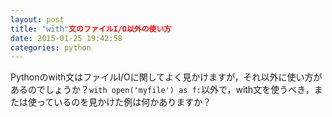 ```yaml
---
layout: post
title: "with"文のファイルI/O以外の使い方
date: 2015-01-25 19:42:58
categories: python
---
```

<p>Pythonのwith文はファイルI/Oに関してよく見かけますが，それ以外に使い方があるのでしょうか？<code>with open('myfile') as f:</code>以外で，with文を使うべき，または使っているのを見かけた例は何かありますか？</p>

